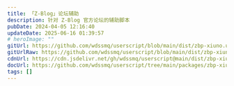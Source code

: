 ```yaml
---
title: 「Z-Blog」论坛辅助
description: 针对 Z-Blog 官方论坛的辅助脚本
pubDate: 2024-04-05 12:16:40
updateDate: 2025-06-16 01:39:57
# heroImage: ""
gitUrl: https://github.com/wdssmq/userscript/blob/main/dist/zbp-xiuno.user.js
gitUrlRaw: https://github.com/wdssmq/userscript/blob/main/dist/zbp-xiuno.user.js?raw=true
cdnUrl: https://cdn.jsdelivr.net/gh/wdssmq/userscript@main/dist/zbp-xiuno.user.js
docUrl: https://github.com/wdssmq/userscript/tree/main/packages/zbp-xiuno#readme
tags: []
---
```


